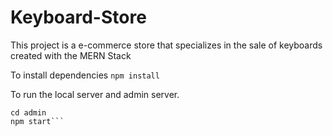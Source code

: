 # Keyboard-Store
This project  is a e-commerce store that specializes in the sale of keyboards created with the MERN Stack

To install dependencies
  ```npm install```
  
To run the local server and admin server.
```npm start 
cd admin
npm start```

